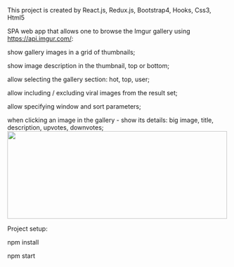 This project is created by React.js, Redux.js, Bootstrap4, Hooks, Css3, Html5

SPA web app that allows one to browse the Imgur gallery using https://api.imgur.com/:
 
show gallery images in a grid of thumbnails;

show image description in the thumbnail, top or bottom;

allow selecting the gallery section: hot, top, user;

allow including / excluding viral images from the result set;

allow specifying window and sort parameters;

when clicking an image in the gallery - show its details: big image, title, description, upvotes, downvotes;
<img src="https://github.com/nassimtaghipour/ImgGalleryByReact/blob/master/src/gallery.gif" width="500" height="200">

Project setup:

npm install

npm start
